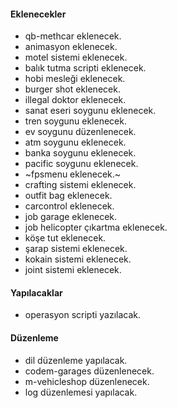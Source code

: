 #### Eklenecekler

- qb-methcar eklenecek.
- animasyon eklenecek.
- motel sistemi eklenecek.
- balık tutma scripti eklenecek.
- hobi mesleği eklenecek.
- burger shot eklenecek.
- illegal doktor eklenecek.
- sanat eseri soygunu eklenecek.
- tren soygunu eklenecek.
- ev soygunu düzenlenecek.
- atm soygunu eklenecek.
- banka soygunu eklenecek.
- pacific soygunu eklenecek.
- ~fpsmenu eklenecek.~
- crafting sistemi eklenecek.
- outfit bag eklenecek.
- carcontrol eklenecek.
- job garage eklenecek.
- job helicopter çıkartma eklenecek.
- köşe tut eklenecek.
- şarap sistemi eklenecek.
- kokain sistemi eklenecek.
- joint sistemi eklenecek.

#### Yapılacaklar

- operasyon scripti yazılacak.

#### Düzenleme

- dil düzenleme yapılacak.
- codem-garages düzenlenecek.
- m-vehicleshop düzenlenecek.
- log düzenlemesi yapılacak.
